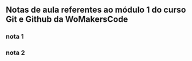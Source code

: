 ## Notas de aula referentes ao módulo 1 do curso Git e Github da WoMakersCode


### nota 1

### nota 2
